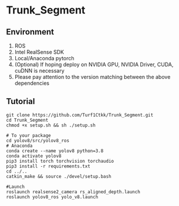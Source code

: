 # Trunk_Segment

## Environment
1. ROS
2. Intel RealSense SDK
3. Local/Anaconda pytorch
4. (Optional) If hoping deploy on NVIDIA GPU, NVIDIA Driver, CUDA, cuDNN is necessary
5. Please pay attention to the version matching between the above dependencies

## Tutorial
```
git clone https://github.com/Turf1Ctkk/Trunk_Segment.git
cd Trunk_Segment
chmod +x setup.sh && sh ./setup.sh

# To your package
cd yolov8/src/yolov8_ros
# Anaconda
conda create --name yolov8 python=3.8
conda activate yolov8
pip3 install torch torchvision torchaudio
pip3 install -r requirements.txt
cd ../..
catkin_make && source ./devel/setup.bash

#Launch
roslaunch realsense2_camera rs_aligned_depth.launch
roslaunch yolov8_ros yolo_v8.launch
```
